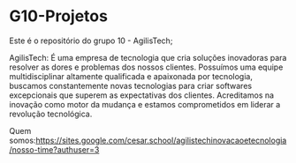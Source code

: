 # G10-Projetos
Este é o repositório do grupo 10 - AgilisTech;

AgilisTech: É uma empresa de tecnologia que cria soluções inovadoras para resolver as dores e problemas dos nossos clientes. Possuímos uma equipe multidisciplinar altamente qualificada e apaixonada por tecnologia, buscamos constantemente novas tecnologias para criar softwares excepcionais que superem as expectativas dos clientes. Acreditamos na inovação como motor da mudança e estamos comprometidos em liderar a revolução tecnológica.

Quem somos:https://sites.google.com/cesar.school/agilistechinovacaoetecnologia/nosso-time?authuser=3
